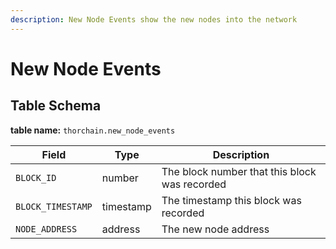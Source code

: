 ```yaml
---
description: New Node Events show the new nodes into the network
---
```


# New Node Events

## Table Schema <a href="#table-schema" id="table-schema"></a>

**table name:** `thorchain.new_node_events`

| Field             | Type      | Description                                   |
| ----------------- | --------- | --------------------------------------------- |
| `BLOCK_ID`        | number    | The block number that this block was recorded |
| `BLOCK_TIMESTAMP` | timestamp | The timestamp this block was recorded         |
| `NODE_ADDRESS`    | address   | The new node address                          |
